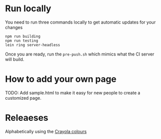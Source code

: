 Run locally
===========

You need to run three commands locally to get automatic updates for your changes

```
npm run building
npm run testing
lein ring server-headless
```

Once you are ready, run the ```pre-push.sh``` which mimics what the CI server will build.

How to add your own page
========================

TODO: Add sample.html to make it easy for new people to create a customized page.

Releaeses
=========

Alphabetically using the [Crayola colours](http://en.wikipedia.org/wiki/List_of_Crayola_crayon_colors)